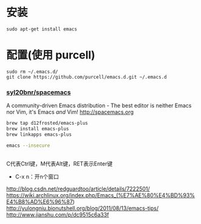 # 安装

```
sudo apt-get install emacs
```

# 配置(使用 purcell)

```
sudo rm ~/.emacs.d/
git clone https://github.com/purcell/emacs.d.git ~/.emacs.d
```

### [syl20bnr/spacemacs](https://github.com/syl20bnr/spacemacs)

A community-driven Emacs distribution - The best editor is neither Emacs nor Vim, it's Emacs *and* Vim! http://spacemacs.org

```sh
brew tap d12frosted/emacs-plus
brew install emacs-plus
brew linkapps emacs-plus

emacs --insecure
```

##

C代表Ctrl键，M代表Alt键，RET表示Enter键

- C-x n：开n个窗口

<http://blog.csdn.net/redguardtoo/article/details/7222501/> <https://wiki.archlinux.org/index.php/Emacs_(%E7%AE%80%E4%BD%93%E4%B8%AD%E6%96%87>) <http://yulongniu.bionutshell.org/blog/2011/08/13/emacs-tips/> <http://www.jianshu.com/p/dc9515c6a33f>
